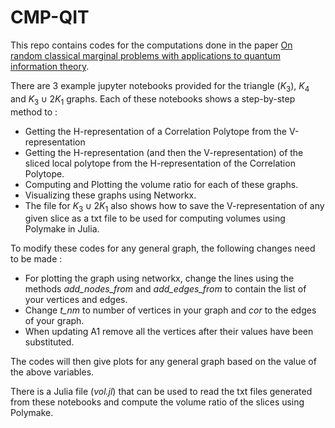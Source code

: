 # CMP-QIT

This repo contains codes for the computations done in the paper [On random classical marginal problems with applications to quantum information theory](https://arxiv.org/abs/2406.14153).

There are 3 example jupyter notebooks provided for the triangle ($K_3$), $K_4$ and $K_3 \cup 2K_1$ graphs. Each of these notebooks shows a step-by-step method to :
* Getting the H-representation of a Correlation Polytope from the V-representation
* Getting the H-representation (and then the V-representation) of the sliced local polytope from the H-representation of the Correlation Polytope.
* Computing and Plotting the volume ratio for each of these graphs.
* Visualizing these graphs using Networkx.
* The file for $K_3 \cup 2K_1$ also shows how to save the V-representation of any given slice as a txt file to be used for computing volumes using Polymake in Julia.

To modify these codes for any general graph, the following changes need to be made :
* For plotting the graph using networkx, change the lines using the methods *add_nodes_from* and *add_edges_from* to contain the list of your vertices and edges.
* Change *t_nm* to number of vertices in your graph and *cor* to the edges of your graph.
* When updating A1 remove all the vertices after their values have been substituted.

The codes will then give plots for any general graph based on the value of the above variables.

There is a Julia file (*vol.jl*) that can be used to read the txt files generated from these notebooks and compute the volume ratio of the slices using Polymake.
